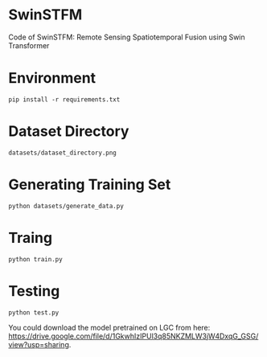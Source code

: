 # SwinSTFM
Code of SwinSTFM: Remote Sensing Spatiotemporal Fusion using Swin Transformer

# Environment
`pip install -r requirements.txt`

# Dataset Directory 
`datasets/dataset_directory.png`

# Generating Training Set
`python datasets/generate_data.py`

# Traing
`python train.py`

# Testing
`python test.py`

You could download the model pretrained on LGC from here: https://drive.google.com/file/d/1GkwhIzIPUl3q85NKZMLW3jW4DxqG_GSG/view?usp=sharing.
